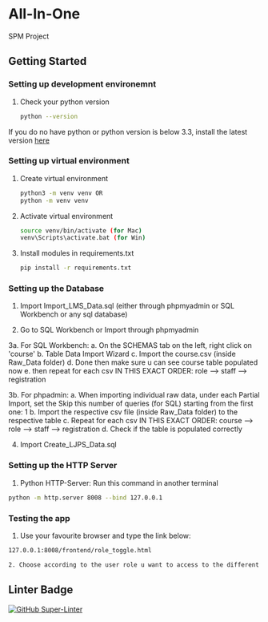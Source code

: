 # All-In-One
SPM Project


## Getting Started


### Setting up development environemnt 
1. Check your python version    
   ```sh 
   python --version
   ``` 
   
If you do no have python or python version is below 3.3, install the latest version [here](https://www.python.org/downloads/)


### Setting up virtual environment 

1. Create virtual environment     
   ```sh
   python3 -m venv venv OR
   python -m venv venv
   
2. Activate virtual environment  
   ```sh
   source venv/bin/activate (for Mac)
   venv\Scripts\activate.bat (for Win)
   
3. Install modules in requirements.txt     
   ```sh
   pip install -r requirements.txt

### Setting up the Database
1. Import Import_LMS_Data.sql (either through phpmyadmin or SQL Workbench or any sql database)

2. Go to SQL Workbench or Import through phpmyadmin

3a. For SQL Workbench:
    a. On the SCHEMAS tab on the left, right click on 'course'
    b. Table Data Import Wizard
    c. Import the course.csv (inside Raw_Data folder)
    d. Done then make sure u can see course table populated now
    e. then repeat for each csv IN THIS EXACT ORDER: role --> staff --> registration

3b. For phpadmin:
    a. When importing individual raw data, under each Partial Import, set the Skip this number of queries (for SQL) starting from the first one: 1
    b. Import the respective csv file (inside Raw_Data folder) to the respective table
    c. Repeat for each csv IN THIS EXACT ORDER: course --> role --> staff --> registration
    d. Check if the table is populated correctly

4. Import Create_LJPS_Data.sql


### Setting up the HTTP Server

   1. Python HTTP-Server: Run this command in another terminal
   ```sh
   python -m http.server 8008 --bind 127.0.0.1
   ```

### Testing the app

   1. Use your favourite browser and type the link below: 
   ```sh
   127.0.0.1:8008/frontend/role_toggle.html

   2. Choose according to the user role u want to access to the different functions available to the different roles.
   ```


## Linter Badge
[![GitHub Super-Linter](https://github.com/alimsihui/All-In-One/workflows/Lint%20Code%20Base/badge.svg)](https://github.com/marketplace/actions/super-linter)




